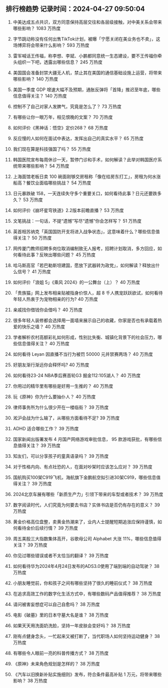 
## 排行榜趋势 记录时间：2024-04-27 09:50:04
  
  1. 中美达成五点共识，双方同意保持高层交往和各层级接触，对中美关系会带来哪些影响？ 1083 万热度
    
  2. 字节跳动称没有任何出售TikTok计划，被曝「宁愿关闭在美业务也不卖」，这场博弈将会带来什么影响？ 593 万热度
    
  3. 雷军喊话王传福，称李想、李斌、小鹏都同意统一生态建设，要不王传福你牵头组织一下吧，透露出哪些信息？ 245 万热度
    
  4. 美国国会准备封禁大疆无人机，禁止其在美国的通信基础设施上运营，将带来哪些影响？ 140 万热度
    
  5. 美国一季度 GDP 增速大幅不及预期，通胀反弹将「首降」推迟至年底，哪些信息值得关注？ 140 万热度
    
  6. 控制不了自己对家人发脾气，究竟是怎么了？ 73 万热度
    
  7. 有哪些让你一眼万年，相见恨晚的文案？ 70 万热度
    
  8. 如何评价《黑神话：悟空》定价268？ 68 万热度
    
  9. 反应慢的人如何在面试中表达，发挥出自己的真实水平？ 65 万热度
    
  10. 我们现在算是科技强国了吗？ 55 万热度
    
  11. 韩国医院宣布每周休诊一天，暂停门诊和手术，如何解读？此举对韩国医疗系统带来哪些影响？ 54 万热度
    
  12. 上海面馆老板日卖 100 碗面刚够交房租称「像在给房东打工」，房租为何水涨船高？餐饮业面临哪些挑战？ 54 万热度
    
  13. 日元暴跌破 158，一天连续失守多个重要关口，如何看待此事？日元还要跌多久？ 53 万热度
    
  14. 如何评价《崩坏星穹铁道》2.2版本前瞻直播？ 53 万热度
    
  15. 文笔挑战：一句话，不提“遗憾”写尽“遗憾”你会怎样写？ 51 万热度
    
  16. 英首相苏纳克「英国国防开支将进入战争状态」，这意味着什么？哪些信息值得关注？ 50 万热度
    
  17. 网传厦门教师招聘多岗位取消编制致无人报考，招聘计划取消，多方回应，如何看待此事？反映出哪些问题？ 45 万热度
    
  18. 哈马斯高官「若巴勒斯坦建国，愿放下武器转为政党」，如何解读？释放出什么信号？ 41 万热度
    
  19. 如何评价「浪姐 5」《乘风 2024》的一公舞台（上）？ 40 万热度
    
  20. 「贵族猫」网上发布相亲贴被指身价惊人，超 8 千人携宠跃跃欲试，如何看待年轻人热衷于为宠物相亲的行为? 40 万热度
    
  21. 亲戚找你借钱你会借吗？ 40 万热度
    
  22. 很多年轻人装修都会选择用一面墙来展示自己的收藏，你家是否也有承载着热爱的快乐之墙？ 40 万热度
    
  23. 学者解析农村高额彩礼如何形成，性别比失衡、城镇化背景下的社会压力，哪些信息值得关注？ 40 万热度
    
  24. 如何看待 Leyan 因直播不当行为被罚 50000 元并禁赛两场？ 40 万热度
    
  25. 好朋友渐行渐远你会释怀吗? 40 万热度
    
  26. 如何看待23-24 NBA季后赛首轮G3 掘金112:105湖人？ 40 万热度
    
  27. 你用过的精华里有哪些是好用一生推的？ 40 万热度
    
  28. 玩《原神》你为什么要抽仆人？ 40 万热度
    
  29. 律师事务所为什么很少开在一楼临街？ 39 万热度
    
  30. 淞沪会战为什么输了，从哪些方面看待不足? 39 万热度
    
  31. ADHD 适合哪些工作？ 39 万热度
    
  32. 国家新闻出版署发布 4 月国产网络游戏审批信息， 95 款游戏获批，有哪些信息值得关注？ 39 万热度
    
  33. 知友们，可以分享孩子的童真语录吗？ 39 万热度
    
  34. 对于性格内向、有点社恐的人，在面对吵架时应该怎么应对？ 39 万热度
    
  35. 国航购买100架C919飞机，海航旗下金鹏航空拟引进30架C919，哪些信息值得关注？ 39 万热度
    
  36. 2024北京车展有哪些「新质生产力」引领下带来的车型或者技术？ 39 万热度
    
  37. 数字阅读时代，人们究竟为何要去书店？实体书店是否仍有存在的意义？ 39 万热度
    
  38. 黄金价格高位盘整，卖黄金热潮来了，业内人士提醒短期追涨应保持谨慎，如何看待金价后续行情？ 39 万热度
    
  39. 周五美股三大指数集体高开，谷歌母公司 Alphabet 大涨 11%，哪些信息值得关注？ 39 万热度
    
  40. 你见过哪些错误或者不太恰当的翻译？ 39 万热度
    
  41. 如何看待华为2024年4月24日发布的ADS3.0使用了端到端的自动驾驶？ 38 万热度
    
  42. 小朋友睡觉前，你和孩子之间有哪些坚持了很久的睡前仪式？ 38 万热度
    
  43. 在追求高效工作的数字化生活方式中，有哪些数码产品值得推荐？ 38 万热度
    
  44. 请问被害妄想症可以自己自愈吗？ 38 万热度
    
  45. 电影《破墓》里的日本守墓大名是谁？ 38 万热度
    
  46. 如果天天用洗面奶洗脸，坚持一年皮肤会变好吗？ 38 万热度
    
  47. 刚有点健身念头，一忙起来又被打断了，当代职场人如何坚持运动健身？ 38 万热度
    
  48. 有哪些令人眼前一亮的科普传播方式？ 38 万热度
    
  49. 《原神》未来角色规划是怎样的？ 38 万热度
    
  50. 《汽车以旧换新补贴实施细则》发布，符合条件最高补贴 1 万元，将带来哪些影响？ 38 万热度
    
